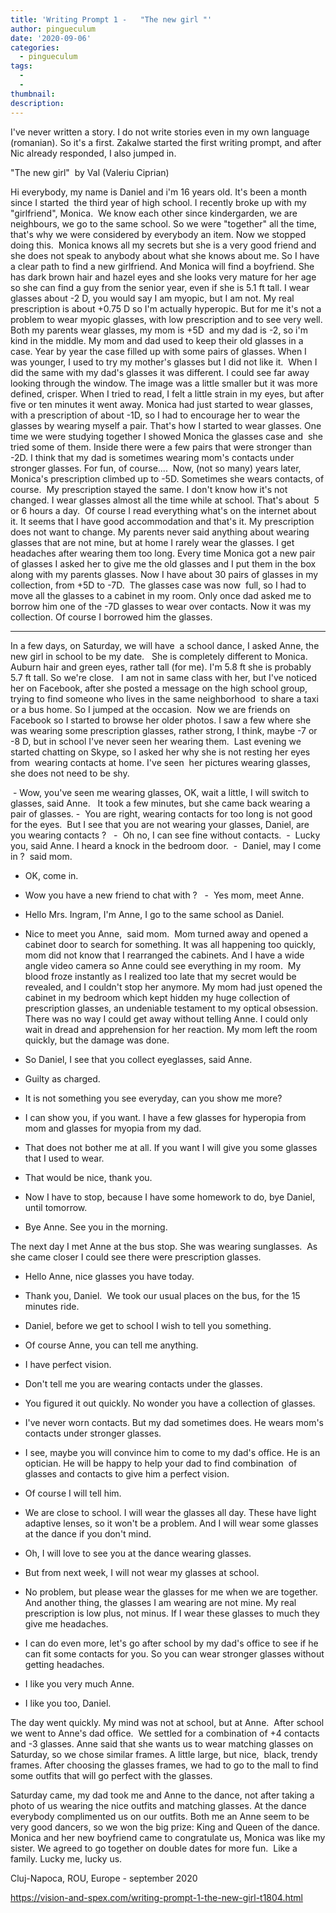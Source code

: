 ```yaml
---
title: 'Writing Prompt 1 -   "The new girl "'
author: pingueculum
date: '2020-09-06'
categories:
  - pingueculum
tags:
  - 
  - 
thumbnail: 
description: 
---
```


I've never written a story. I do not write stories even in my own language (romanian). So it's a first.
Zakalwe started the first writing prompt, and after Nic already responded, I also jumped in. 

"The new girl"  by Val (Valeriu Ciprian)

Hi everybody, my name is Daniel and i'm 16 years old.
It's been a month since I started  the third year of high school.
I recently broke up with my "girlfriend", Monica.  We know each other since kindergarden, we are neighbours, we go to the same school. So we were "together" all the time, that's why we were considered by everybody an item. Now we stopped doing this. 
Monica knows all my secrets but she is a very good friend and she does not speak to anybody about what she knows about me.
So I have a clear path to find a new girlfriend. And Monica will find a boyfriend. She has dark brown hair and hazel eyes and she looks very mature for her age so she can find a guy from the senior year, even if she is 5.1 ft tall.
I wear glasses about -2 D, you would say I am myopic, but I am not. My real prescription is about +0.75 D so I'm actually hyperopic.
But for me it's not a problem to wear myopic glasses, with low prescription and to see very well. 
Both my parents wear glasses, my mom is +5D  and my dad is -2, so i'm kind in the middle. My mom and dad used to keep their old glasses in a case. Year by year the case filled up with some pairs of glasses.
When I was younger, I used to try my mother's glasses but I did not like it.  When I did the same with my dad's glasses it was different. I could see far away looking through the window. The image was a little smaller but it was more defined, crisper. When I tried to read, I felt a little strain in my eyes, but after five or ten minutes it went away. Monica had just started to wear glasses, with a prescription of about -1D, so I had to encourage her to wear the glasses by wearing myself a pair. That's how I started to wear glasses. One time we were studying together I showed Monica the glasses case and  she  tried some of them. Inside there were a few pairs that were stronger than -2D. I think that my dad is sometimes wearing mom's contacts under stronger glasses. For fun, of course.... 
Now, (not so many) years later, Monica's prescription climbed up to -5D. Sometimes she wears contacts, of course. 
My prescription stayed the same. I don't know how it's not changed. I wear glasses almost all the time while at school. That's about  5 or 6 hours a day. 
Of course I read everything what's on the internet about it. It seems that I have good accommodation and that's it. My prescription does not want to change.
My parents never said anything about wearing glasses that are not mine, but at home I rarely wear the glasses. I get headaches after wearing them too long.
Every time Monica got a new pair of glasses I asked her to give me the old glasses and I put them in the box along with my parents glasses.
Now I have about 30 pairs of glasses in my collection, from +5D to -7D. 
The glasses case was now  full, so I had to move all the glasses to a cabinet in my room. Only once dad asked me to borrow him one of the -7D glasses to wear over contacts. Now it was my collection. Of course I borrowed him the glasses.

************
In a few days, on Saturday, we will have  a school dance, I asked Anne, the new girl in school to be my date.  
She is completely different to Monica. Auburn hair and green eyes, rather tall (for me). I'm 5.8 ft she is probably 5.7 ft tall. So we're close.  
I am not in same class with her, but I've noticed her on Facebook, after she posted a message on the high school group, trying to find someone who lives in the same neighborhood  to share a taxi or a bus home. So I jumped at the occasion. 
Now we are friends on Facebook so I started to browse her older photos. I saw a few where she was wearing some prescription glasses, rather strong, I think, maybe -7 or -8 D, but in school I've never seen her wearing them. 
Last evening we started chatting on Skype, so I asked her why she is not resting her eyes from  wearing contacts at home. I've seen  her pictures wearing glasses, she does not need to be shy.

 - Wow, you've seen me wearing glasses, OK, wait a little, I will switch to glasses, said Anne. 
 It took a few minutes, but she came back wearing a pair of glasses.
-  You are right, wearing contacts for too long is not good for the eyes.  But I see that you are not wearing your glasses, Daniel, are you wearing contacts ?  
-  Oh no, I can see fine without contacts. 
-  Lucky you, said Anne.
I heard a knock in the bedroom door. 
-  Daniel, may I come in ?  said mom.
- OK, come in.
- Wow you have a new friend to chat with ?  
-  Yes mom, meet Anne. 
- Hello Mrs. Ingram, I'm Anne, I go to the same school as Daniel.
- Nice to meet you Anne,  said mom. 
Mom turned away and opened a cabinet door to search for something. It was all happening too quickly, mom did not know that I rearranged the cabinets. And I have a wide angle video camera so Anne could see everything in my room. 
My blood froze instantly as I realized too late that my secret would be revealed, and I couldn't stop her anymore. My mom had just opened the cabinet in my bedroom which kept hidden my huge collection of prescription glasses, an undeniable testament to my optical obsession. There was no way I could get away without telling Anne. I could only wait in dread and apprehension for her reaction.
My mom left the room quickly, but the damage was done.

- So Daniel, I see that you collect eyeglasses, said Anne.
- Guilty as charged.
- It is not something you see everyday, can you show me more?
- I can show you, if you want. I have a few glasses for hyperopia from mom and glasses for myopia from my dad.
- That does not bother me at all. If you want I will give you some glasses that I used to wear.
- That would be nice, thank you.
- Now I have to stop, because I have some homework to do, bye Daniel, until tomorrow.
- Bye Anne. See you in the morning.

The next day I met Anne at the bus stop. She was wearing sunglasses.  As she came closer I could see there were prescription glasses. 

- Hello Anne, nice glasses you have today.
- Thank you, Daniel. 
We took our usual places on the bus, for the 15 minutes ride.

- Daniel, before we get to school I wish to tell you something.
- Of course Anne, you can tell me anything.
- I have perfect vision.
- Don't tell me you are wearing contacts under the glasses.
- You figured it out quickly. No wonder you have a collection of glasses.
- I've never worn contacts. But my dad sometimes does. He wears mom's contacts under stronger glasses.
- I see, maybe you will convince him to come to my dad's office. He is an optician. He will be happy to help your dad to find combination  of glasses and contacts to give him a perfect vision.
- Of course I will tell him.
- We are close to school. I will wear the glasses all day. These have light adaptive lenses, so it won't be a problem. And I will wear some glasses at the dance if you don't mind.
- Oh, I will love to see you at the dance wearing glasses.
- But from next week, I will not wear my glasses at school.
- No problem, but please wear the glasses for me when we are together. And another thing, the glasses I am wearing are not mine. My real prescription is low plus, not minus. If I wear these glasses to much they give me headaches.
- I can do even more, let's go after school by my dad's office to see if he can fit some contacts for you. So you can wear stronger glasses without getting headaches.
- I like you very much Anne.
- I like you too, Daniel.

The day went quickly. My mind was not at school, but at Anne. 
After school we went to Anne's dad office. 
We settled for a combination of +4 contacts and -3 glasses.
Anne said that she wants us to wear matching glasses on Saturday, so we chose similar frames. A little large, but nice,  black, trendy frames. After choosing the glasses frames, we had to go to the mall to find some outfits that will go perfect with the glasses.

Saturday came, my dad took me and Anne to the dance, not after taking a photo of us wearing the nice outfits and matching glasses.
At the dance everybody complimented us on our outfits.
Both me an Anne seem to be very good dancers, so we won the big prize: King and Queen of the dance. 
Monica and her new boyfriend came to congratulate us, Monica was like my sister. We agreed to go together on double dates for more fun.  Like a family.
Lucky me, lucky us.


Cluj-Napoca, ROU, Europe - september 2020

https://vision-and-spex.com/writing-prompt-1-the-new-girl-t1804.html
